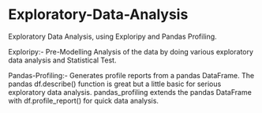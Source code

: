# Exploratory-Data-Analysis

Exploratory Data Analysis, using Exploripy and Pandas Profiling.

Exploripy:-
Pre-Modelling Analysis of the data by doing various exploratory data analysis and Statistical Test. 

Pandas-Profiling:-
Generates profile reports from a pandas DataFrame. The pandas df.describe() function is great but a little basic for serious exploratory data analysis. 
pandas_profiling extends the pandas DataFrame with df.profile_report() for quick data analysis.
